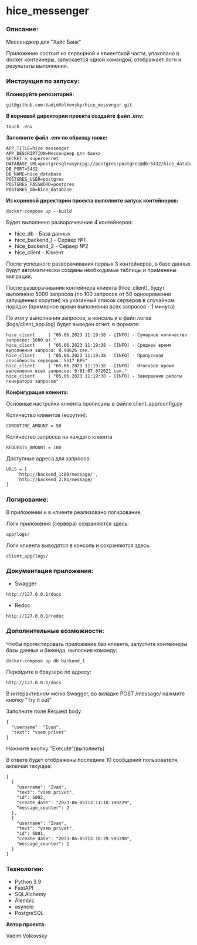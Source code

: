 # hice_messenger


### Описание:
Мессенджер для "Хайс Банк"

Приложение состоит из серверной и клиентской части, упаковано в docker контейнеры, запускается одной командой, отображает логи и результаты выполнения.

### Инструкция по запуску:
**Клонируйте репозиторий:**
```
git@github.com:VadimVolkovsky/hice_messenger.git
```

**В корневой директории проекта создайте файл .env:**
```
touch .env
```

**Заполните файл .env по образцу ниже:**
```
APP_TITLE=hice messenger
APP_DESCRIPTION=Мессенджер для банка
SECRET = supersecret
DATABASE_URL=postgresql+asyncpg://postgres:postgres@db:5432/hice_database
DB_PORT=5432
DB_NAME=hice_database
POSTGRES_USER=postgres
POSTGRES_PASSWORD=postgres
POSTGRES_DB=hice_database
```

**Из корневой директории проекта выполните запуск контейнеров:**
```
docker-compose up --build
```

Будет выполнено разворачивание 4 контейнеров:

- hice_db - База данных
- hice_backend_1 - Сервер №1
- hice_backend_2 - Сервер №2
- hice_client - Клиент

После успешного разворачивания первых 3 контейнеров, в базе данных будут автоматически созданы необходимые таблицы и применены миграции.

После разворачивания контейнера клиента (hice_client), будут выполнено 5000 запросов (по 100 запросов от 50 одновременно запущенных корутин) на указанный список серверов в случайном порядке (примерное время выполнения всех запросов - 1 минута)

По итогу выполнения запросов, в консоль и в файл логов (logs/client_app.log) будет выведен отчет, в формате:
```
hice_client     | "05.06.2023 11:19:38 - [INFO] - Сумарное количество запросов: 5000 шт."
hice_client     | "05.06.2023 11:19:38 - [INFO] - Среднее время выполнения запроса: 0.90626 сек."
hice_client     | "05.06.2023 11:19:38 - [INFO] - Пропускная способность серверов: 5517 RPS"
hice_client     | "05.06.2023 11:19:38 - [INFO] - Итоговое время выполнения всех запросов: 0:01:07.872621 сек."
hice_client     | "05.06.2023 11:19:38 - [INFO] - Завершение работы генератора запросов"
```


**Конфигурация клиента:**

Основные настройки клиента прописаны в файле client_app/config.py

Количество клиентов (корутин):
```
COROUTINE_AMOUNT = 50
```

Количество запросов на каждого клиента
```
REQUESTS_AMOUNT = 100
```

Доступные адреса для запросов:
```
URLS = [
    'http://backend_1:80/message/',
    'http://backend_2:81/message/'
]
```

### Логирование:
В приложении и в клиенте реализовано логирование.

Логи приложения (сервера) сохраняются здесь:
```
app/logs/
```

Логи клиента выводятся в консоль и сохраняются здесь:
```
client_app/logs/
```


### Документация приложения:
- Swagger
```
http://127.0.0.1/docs
```

- Redoc
```
http://127.0.0.1/redoc
```

### Дополнительные возможности:
Чтобы протестировать приложение без клиента, запустите контейнеры базы данных и бекенда, выполнив команду:
```
docker-compose up db backend_1
```

Перейдите в браузере по адресу:
```
http://127.0.0.1/docs
```

В интерактивном меню Swagger, во вкладке POST /message/ нажмите кнопку "Try it out"

Заполните поле Request body:
```
{
  "username": "Ivan",
  "text": "vsem privet"
}
```

Нажмите кнопку "Execute"(выполнить)

В ответе будет отображены последние 10 сообщений пользователя, включая текущее:

```
[
  {
    "username": "Ivan",
    "text": "vsem privet",
    "id": 5002,
    "create_date": "2023-06-05T13:11:10.190229",
    "message_counter": 2
  },
  {
    "username": "Ivan",
    "text": "vsem privet",
    "id": 5001,
    "create_date": "2023-06-05T13:10:29.593398",
    "message_counter": 1
  }
]
```



### Технологии:
- Python 3.9
- FastAPI
- SQLAlchemy
- Alembic
- asyncio
- PostgreSQL


**Автор проекта:**

Vadim Volkovsky
